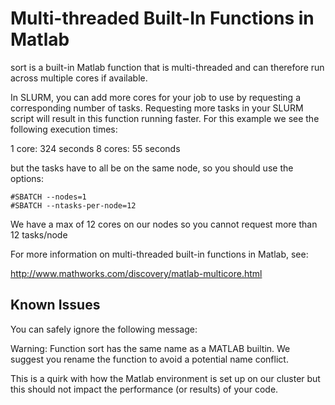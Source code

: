 # Multi-threaded Built-In Functions in Matlab

sort is a built-in Matlab function that
is multi-threaded and can therefore run
across multiple cores if available.

In SLURM, you can add more cores for your job
to use by requesting a corresponding number of tasks.
Requesting more tasks in your SLURM script
will result in this function running faster. For this
example we see the following execution times:

1 core: 324 seconds
8 cores: 55 seconds

but the tasks have to all be on the same node,
so you should use the options:

```shell
#SBATCH --nodes=1
#SBATCH --ntasks-per-node=12
```

We have a max of 12 cores on our nodes so you
cannot request more than 12 tasks/node 

For more information on multi-threaded built-in functions
in Matlab, see:

http://www.mathworks.com/discovery/matlab-multicore.html

## Known Issues

You can safely ignore the following message:

Warning: Function sort has the same name as a MATLAB builtin. We suggest you
rename the function to avoid a potential name conflict.

This is a quirk with how the Matlab environment is set up on our
cluster but this should not impact the performance (or results)
of your code.